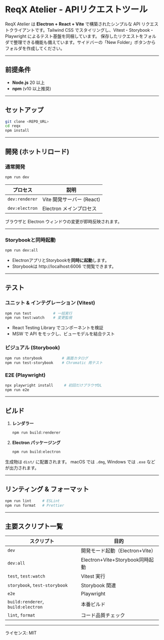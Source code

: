 # ReqX Atelier - APIリクエストツール

ReqX Atelier は **Electron + React + Vite** で構築されたシンプルな API リクエストクライアントです。Tailwind CSS でスタイリングし、Vitest・Storybook・Playwright によるテスト基盤を同梱しています。
保存したリクエストをフォルダで整理できる機能も備えています。サイドバーの「New Folder」ボタンからフォルダを作成してください。

---

## 前提条件

- **Node.js** 20 以上
- **npm** (v10 以上推奨)

---

## セットアップ

```bash
git clone <REPO_URL>
cd reqx
npm install
```

---

## 開発 (ホットリロード)

### 通常開発

```bash
npm run dev
```

| プロセス       | 説明                      |
| -------------- | ------------------------- |
| `dev:renderer` | Vite 開発サーバー (React) |
| `dev:electron` | Electron メインプロセス   |

ブラウザと Electron ウィンドウの変更が即時反映されます。

---

### Storybookと同時起動

```bash
npm run dev:all
```

- ElectronアプリとStorybookを**同時に起動**します。
- Storybookは http://localhost:6006 で閲覧できます。

---

## テスト

### ユニット & インテグレーション (Vitest)

```bash
npm run test          # 一括実行
npm run test:watch    # 変更監視
```

- React Testing Library でコンポーネントを検証
- MSW で API をモックし、ビューモデルを結合テスト

### ビジュアル (Storybook)

```bash
npm run storybook         # 画面カタログ
npm run test-storybook    # Chromatic 用テスト
```

### E2E (Playwright)

```bash
npx playwright install     # 初回だけブラウザDL
npm run e2e
```

---

## ビルド

1. **レンダラー**
   ```bash
   npm run build:renderer
   ```
2. **Electron パッケージング**
   ```bash
   npm run build:electron
   ```

生成物は `dist/` に配置されます。
macOS では `.dmg`, Windows では `.exe` などが出力されます。

---

## リンティング & フォーマット

```bash
npm run lint     # ESLint
npm run format   # Prettier
```

---

## 主要スクリプト一覧

| スクリプト                         | 目的                            |
| ---------------------------------- | ------------------------------- |
| `dev`                              | 開発モード起動（Electron+Vite） |
| `dev:all`                          | Electron+Vite+Storybook同時起動 |
| `test`, `test:watch`               | Vitest 実行                     |
| `storybook`, `test-storybook`      | Storybook 関連                  |
| `e2e`                              | Playwright                      |
| `build:renderer`, `build:electron` | 本番ビルド                      |
| `lint`, `format`                   | コード品質チェック              |

---

ライセンス: MIT

